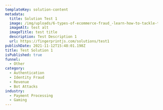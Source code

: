 ```yaml
---
templateKey: solution-content
metadata:
  title: Solution Test 1
  image: /img/uploads/6-types-of-ecommerce-fraud_-learn-how-to-tackle-them-and-secure-your-ecommerce-store.png
  imageAlt: test alt
  imageTitle: test title
  description: Test Description 1
  url: https://fingerprintjs.com/solutions/test1
publishDate: 2021-11-12T15:48:01.198Z
title: Test Solution 1
isPublished: true
funnel:
  - Other
category:
  - Authentication
  - Identity Fraud
  - Revenue
  - Bot Attacks
industry:
  - Payment Processing
  - Gaming
---
```

